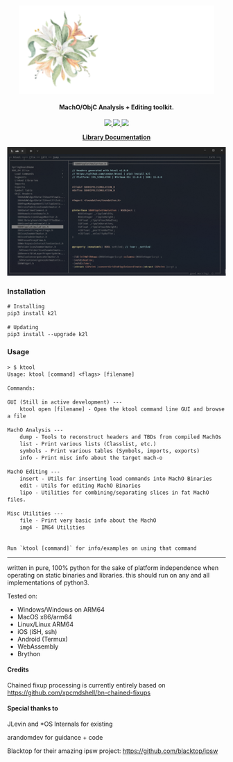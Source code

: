 <p align="center">
<img src=".github/svg/logo.png" alt="Logo" width=450px> 
</p>
<h4 align="center">
MachO/ObjC Analysis + Editing toolkit.
</h4>
<p align="center">
  <a href="https://github.com/kritantadev/ktool/actions/workflows/tests.yml">
    <image src="https://github.com/kritantadev/ktool/actions/workflows/tests.yml/badge.svg">
  </a>
  <a href="https://ktool.rtfd.io">
    <image src="https://readthedocs.org/projects/ktool/badge/?version=latest">
  </a>
  <a href="https://pypi.org/project/k2l/">
    <image src="https://badge.fury.io/py/k2l.svg">
  </a>
    <br>
</p>
    
<p align="center">
  <strong><a href="https://ktool.cynder.me/en/latest/ktool.html"> Library Documentation </a></strong>
  <br>
</p>
    
<img src=".github/tui.png">

### Installation

```shell
# Installing
pip3 install k2l

# Updating
pip3 install --upgrade k2l
```

### Usage 

```
> $ ktool
Usage: ktool [command] <flags> [filename]

Commands:

GUI (Still in active development) ---
    ktool open [filename] - Open the ktool command line GUI and browse a file

MachO Analysis ---
    dump - Tools to reconstruct headers and TBDs from compiled MachOs
    list - Print various lists (Classlist, etc.)
    symbols - Print various tables (Symbols, imports, exports)
    info - Print misc info about the target mach-o

MachO Editing ---
    insert - Utils for inserting load commands into MachO Binaries
    edit - Utils for editing MachO Binaries
    lipo - Utilities for combining/separating slices in fat MachO files.

Misc Utilities ---
    file - Print very basic info about the MachO
    img4 - IMG4 Utilities
    

Run `ktool [command]` for info/examples on using that command
```
    
---

written in pure, 100% python for the sake of platform independence when operating on static binaries and libraries. 
this should run on any and all implementations of python3.
    
Tested on:
* Windows/Windows on ARM64
* MacOS x86/arm64
* Linux/Linux ARM64
* iOS (iSH, ssh)
* Android (Termux)
* WebAssembly
* Brython
    
#### Credits
    
Chained fixup processing is currently entirely based on https://github.com/xpcmdshell/bn-chained-fixups

#### Special thanks to

JLevin and *OS Internals for existing

arandomdev for guidance + code

Blacktop for their amazing ipsw project: https://github.com/blacktop/ipsw  
